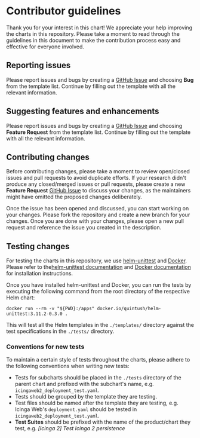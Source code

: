 # Contributor guidelines

Thank you for your interest in this chart! We appreciate your help improving the charts in this repository.
Please take a moment to read through the guidelines in this document to make the contribution process easy and effective for everyone involved.

## Reporting issues

Please report issues and bugs by creating a [GitHub Issue](https://github.com/icinga/helm-charts/issues/new/choose) and choosing **Bug** from the template list.
Continue by filling out the template with all the relevant information.

## Suggesting features and enhancements

Please report issues and bugs by creating a [GitHub Issue](https://github.com/icinga/helm-charts/issues/new/choose) and choosing **Feature Request** from the template list.
Continue by filling out the template with all the relevant information.

## Contributing changes

Before contributing changes, please take a moment to review open/closed issues and pull requests to avoid duplicate efforts. If your research didn't produce any closed/merged issues or pull requests, please create a new **Feature Request** [GitHub Issue](https://github.com/icinga/helm-charts/issues/new/choose) to discuss your changes, as the maintainers might have omitted the proposed changes deliberately.

Once the issue has been opened and discussed, you can start working on your changes. Please fork the repository and create a new branch for your changes. Once you are done with your changes, please open a new pull request and reference the issue you created in the description.

## Testing changes

For testing the charts in this repository, we use [helm-unittest](https://github.com/quintush/helm-unittest) and [Docker](https://docker.com). Please refer to the[helm-unittest documentation](https://github.com/quintush/helm-unittest) and [Docker documentation](https://docs.docker.com/get-docker/) for installation instructions.

Once you have installed helm-unittest and Docker, you can run the tests by executing the following command from the root directory of the respective Helm chart:

```console
docker run --rm -v "${PWD}:/apps" docker.io/quintush/helm-unittest:3.11.2-0.3.0 .
```

This will test all the Helm templates in the `./templates/` directory against the test specifications in the `./tests/` directory.

### Conventions for new tests

To maintain a certain style of tests throughout the charts, please adhere to the following conventions when writing new tests:

* Tests for subcharts should be placed in the `./tests` directory of the parent chart and prefixed with the subchart's name, e.g. `icingaweb2_deployment_test.yaml`.
* Tests should be grouped by the template they are testing.
* Test files should be named after the template they are testing, e.g. Icinga Web's `deployment.yaml` should be tested in `icingaweb2_deployment_test.yaml`.
* **Test Suites** should be prefixed with the name of the product/chart they test, e.g. *[Icinga 2] Test Icinga 2 persistence*
